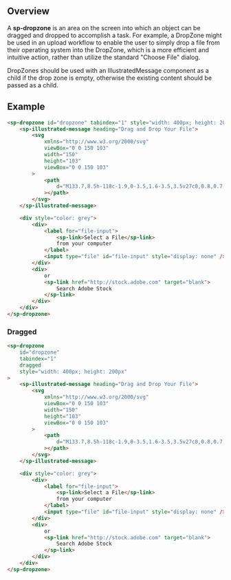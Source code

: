 ## Overview

A **sp-dropzone** is an area on the screen into which an object can be dragged and dropped to accomplish a task. For example, a DropZone might be used in an upload workflow to enable the user to simply drop a file from their operating system into the DropZone, which is a more efficient and intuitive action, rather than utilize the standard "Choose File" dialog.

DropZones should be used with an IllustratedMessage component as a child if the drop zone is empty, otherwise the existing content should be passed as a child.

## Example

```html
<sp-dropzone id="dropzone" tabindex="1" style="width: 400px; height: 200px">
    <sp-illustrated-message heading="Drag and Drop Your File">
        <svg
            xmlns="http://www.w3.org/2000/svg"
            viewBox="0 0 150 103"
            width="150"
            height="103"
            viewBox="0 0 150 103"
        >
            <path
                d="M133.7,8.5h-118c-1.9,0-3.5,1.6-3.5,3.5v27c0,0.8,0.7,1.5,1.5,1.5s1.5-0.7,1.5-1.5V23.5h119V92c0,0.3-0.2,0.5-0.5,0.5h-118c-0.3,0-0.5-0.2-0.5-0.5V69c0-0.8-0.7-1.5-1.5-1.5s-1.5,0.7-1.5,1.5v23c0,1.9,1.6,3.5,3.5,3.5h118c1.9,0,3.5-1.6,3.5-3.5V12C137.2,10.1,135.6,8.5,133.7,8.5z M15.2,21.5V12c0-0.3,0.2-0.5,0.5-0.5h118c0.3,0,0.5,0.2,0.5,0.5v9.5H15.2z M32.6,16.5c0,0.6-0.4,1-1,1h-10c-0.6,0-1-0.4-1-1s0.4-1,1-1h10C32.2,15.5,32.6,15.9,32.6,16.5z M13.6,56.1l-8.6,8.5C4.8,65,4.4,65.1,4,65.1c-0.4,0-0.8-0.1-1.1-0.4c-0.6-0.6-0.6-1.5,0-2.1l8.6-8.5l-8.6-8.5c-0.6-0.6-0.6-1.5,0-2.1c0.6-0.6,1.5-0.6,2.1,0l8.6,8.5l8.6-8.5c0.6-0.6,1.5-0.6,2.1,0c0.6,0.6,0.6,1.5,0,2.1L15.8,54l8.6,8.5c0.6,0.6,0.6,1.5,0,2.1c-0.3,0.3-0.7,0.4-1.1,0.4c-0.4,0-0.8-0.1-1.1-0.4L13.6,56.1z"
            ></path>
        </svg>
    </sp-illustrated-message>

    <div style="color: grey">
        <div>
            <label for="file-input">
                <sp-link>Select a File</sp-link>
                from your computer
            </label>
            <input type="file" id="file-input" style="display: none" />
        </div>
        <div>
            or
            <sp-link href="http://stock.adobe.com" target="blank">
                Search Adobe Stock
            </sp-link>
        </div>
    </div>
</sp-dropzone>
```

### Dragged

```html
<sp-dropzone
    id="dropzone"
    tabindex="1"
    dragged
    style="width: 400px; height: 200px"
>
    <sp-illustrated-message heading="Drag and Drop Your File">
        <svg
            xmlns="http://www.w3.org/2000/svg"
            viewBox="0 0 150 103"
            width="150"
            height="103"
            viewBox="0 0 150 103"
        >
            <path
                d="M133.7,8.5h-118c-1.9,0-3.5,1.6-3.5,3.5v27c0,0.8,0.7,1.5,1.5,1.5s1.5-0.7,1.5-1.5V23.5h119V92c0,0.3-0.2,0.5-0.5,0.5h-118c-0.3,0-0.5-0.2-0.5-0.5V69c0-0.8-0.7-1.5-1.5-1.5s-1.5,0.7-1.5,1.5v23c0,1.9,1.6,3.5,3.5,3.5h118c1.9,0,3.5-1.6,3.5-3.5V12C137.2,10.1,135.6,8.5,133.7,8.5z M15.2,21.5V12c0-0.3,0.2-0.5,0.5-0.5h118c0.3,0,0.5,0.2,0.5,0.5v9.5H15.2z M32.6,16.5c0,0.6-0.4,1-1,1h-10c-0.6,0-1-0.4-1-1s0.4-1,1-1h10C32.2,15.5,32.6,15.9,32.6,16.5z M13.6,56.1l-8.6,8.5C4.8,65,4.4,65.1,4,65.1c-0.4,0-0.8-0.1-1.1-0.4c-0.6-0.6-0.6-1.5,0-2.1l8.6-8.5l-8.6-8.5c-0.6-0.6-0.6-1.5,0-2.1c0.6-0.6,1.5-0.6,2.1,0l8.6,8.5l8.6-8.5c0.6-0.6,1.5-0.6,2.1,0c0.6,0.6,0.6,1.5,0,2.1L15.8,54l8.6,8.5c0.6,0.6,0.6,1.5,0,2.1c-0.3,0.3-0.7,0.4-1.1,0.4c-0.4,0-0.8-0.1-1.1-0.4L13.6,56.1z"
            ></path>
        </svg>
    </sp-illustrated-message>

    <div style="color: grey">
        <div>
            <label for="file-input">
                <sp-link>Select a File</sp-link>
                from your computer
            </label>
            <input type="file" id="file-input" style="display: none" />
        </div>
        <div>
            or
            <sp-link href="http://stock.adobe.com" target="blank">
                Search Adobe Stock
            </sp-link>
        </div>
    </div>
</sp-dropzone>
```
